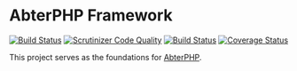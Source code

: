 # AbterPHP Framework

[![Build Status](https://travis-ci.com/abterphp/framework.svg?branch=master)](https://travis-ci.com/abterphp/framework)
[![Scrutinizer Code Quality](https://scrutinizer-ci.com/g/abterphp/framework/badges/quality-score.png?b=master)](https://scrutinizer-ci.com/g/abterphp/framework/?branch=master)
[![Build Status](https://scrutinizer-ci.com/g/abterphp/framework/badges/build.png?b=master)](https://scrutinizer-ci.com/g/abterphp/framework/build-status/master)
[![Coverage Status](https://coveralls.io/repos/github/abterphp/framework/badge.svg)](https://coveralls.io/github/abterphp/framework)

This project serves as the foundations for [AbterPHP](https://github.com/abtercms/abterphp).
